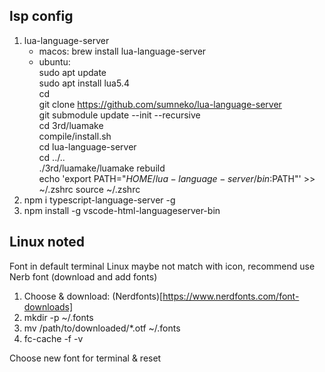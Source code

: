 ## lsp config 

1. lua-language-server
    * macos: brew install lua-language-server
    * ubuntu: <br>
        sudo apt update <br>
        sudo apt install lua5.4 <br>
        cd <br>
        git clone https://github.com/sumneko/lua-language-server <br>
        git submodule update --init --recursive <br>
        cd 3rd/luamake <br>
        compile/install.sh <br>
        cd lua-language-server <br>
        cd ../.. <br>
        ./3rd/luamake/luamake rebuild <br>
        echo 'export PATH="$HOME/lua-language-server/bin:$PATH"' >> ~/.zshrc
        source ~/.zshrc
2. npm i typescript-language-server -g 
3. npm install -g vscode-html-languageserver-bin

## Linux noted

Font in default terminal Linux maybe not match with icon, recommend use Nerb font (download and add fonts)
1. Choose & download: (Nerdfonts)[https://www.nerdfonts.com/font-downloads]
2. mkdir -p ~/.fonts 
3. mv /path/to/downloaded/*.otf ~/.fonts
4. fc-cache -f -v 

Choose new font for terminal & reset
